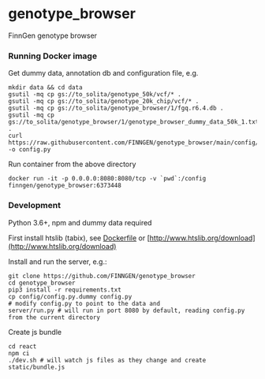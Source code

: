 # genotype_browser
FinnGen genotype browser

### Running Docker image

Get dummy data, annotation db and configuration file, e.g.

```
mkdir data && cd data
gsutil -mq cp gs://to_solita/genotype_50k/vcf/* .
gsutil -mq cp gs://to_solita/genotype_20k_chip/vcf/* .
gsutil -mq cp gs://to_solita/genotype_browser/1/fgq.r6.4.db . 
gsutil -mq cp gs://to_solita/genotype_browser/1/genotype_browser_dummy_data_50k_1.txt.gz . 
curl https://raw.githubusercontent.com/FINNGEN/genotype_browser/main/config/config.py.dummy -o config.py
```

Run container from the above directory

```
docker run -it -p 0.0.0.0:8080:8080/tcp -v `pwd`:/config finngen/genotype_browser:6373448
```

### Development

Python 3.6+, npm and dummy data required

First install htslib (tabix), see [Dockerfile](docker/Dockerfile) or [http://www.htslib.org/download](http://www.htslib.org/download)

Install and run the server, e.g.:

```
git clone https://github.com/FINNGEN/genotype_browser
cd genotype_browser
pip3 install -r requirements.txt
cp config/config.py.dummy config.py
# modify config.py to point to the data and
server/run.py # will run in port 8080 by default, reading config.py from the current directory
```

Create js bundle

```
cd react
npm ci
./dev.sh # will watch js files as they change and create static/bundle.js
```
